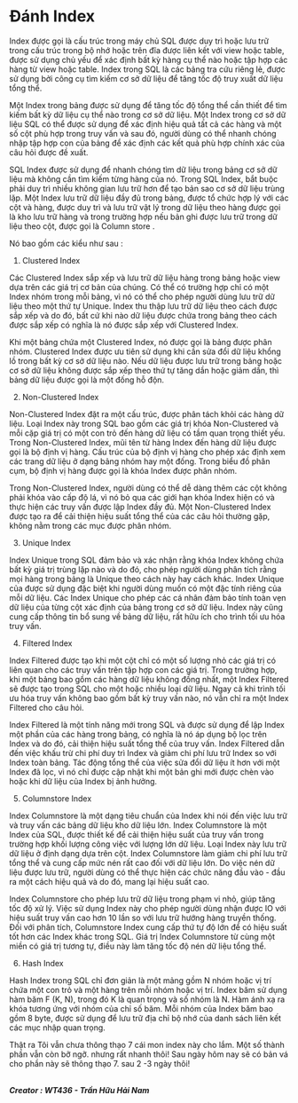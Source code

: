 # Đánh Index

Index được gọi là cấu trúc trong máy chủ SQL được duy trì hoặc lưu trữ trong cấu trúc trong bộ nhớ hoặc trên đĩa được liên kết với view hoặc table, được sử dụng chủ yếu để xác định bất kỳ hàng cụ thể nào hoặc tập hợp các hàng từ view hoặc table. Index trong SQL là các bảng tra cứu riêng lẻ, được sử dụng bởi công cụ tìm kiếm cơ sở dữ liệu để tăng tốc độ truy xuất dữ liệu tổng thể.

Một Index trong bảng được sử dụng để tăng tốc độ tổng thể cần thiết để tìm kiếm bất kỳ dữ liệu cụ thể nào trong cơ sở dữ liệu. Một Index trong cơ sở dữ liệu SQL có thể được sử dụng để xác định hiệu quả tất cả các hàng và một số cột phù hợp trong truy vấn và sau đó, người dùng có thể nhanh chóng nhập tập hợp con của bảng để xác định các kết quả phù hợp chính xác của câu hỏi được đề xuất.

SQL Index được sử dụng để nhanh chóng tìm dữ liệu trong bảng cơ sở dữ liệu mà không cần tìm kiếm từng hàng của nó. Trong SQL Index, bắt buộc phải duy trì nhiều không gian lưu trữ hơn để tạo bản sao cơ sở dữ liệu trùng lặp. Một Index lưu trữ dữ liệu đầy đủ trong bảng, được tổ chức hợp lý với các cột và hàng, được duy trì và lưu trữ vật lý trong dữ liệu theo hàng được gọi là kho lưu trữ hàng và trong trường hợp nếu bản ghi được lưu trữ trong dữ liệu theo cột, được gọi là Column store .

Nó bao gồm các kiểu như sau : 

1. Clustered Index

Các Clustered Index sắp xếp và lưu trữ dữ liệu hàng trong bảng hoặc view dựa trên các giá trị cơ bản của chúng. Có thể có trường hợp chỉ có một Index nhóm trong mỗi bảng, vì nó có thể cho phép người dùng lưu trữ dữ liệu theo một thứ tự Unique. Index thu thập lưu trữ dữ liệu theo cách được sắp xếp và do đó, bất cứ khi nào dữ liệu được chứa trong bảng theo cách được sắp xếp có nghĩa là nó được sắp xếp với Clustered Index.

Khi một bảng chứa một Clustered Index, nó được gọi là bảng được phân nhóm. Clustered Index được ưu tiên sử dụng khi cần sửa đổi dữ liệu khổng lồ trong bất kỳ cơ sở dữ liệu nào. Nếu dữ liệu được lưu trữ trong bảng hoặc cơ sở dữ liệu không được sắp xếp theo thứ tự tăng dần hoặc giảm dần, thì bảng dữ liệu được gọi là một đống hỗ độn.

2. Non-Clustered Index

Non-Clustered Index đặt ra một cấu trúc, được phân tách khỏi các hàng dữ liệu. Loại Index này trong SQL bao gồm các giá trị khóa Non-Clustered và mỗi cặp giá trị có một con trỏ đến hàng dữ liệu có tầm quan trọng thiết yếu. Trong Non-Clustered Index, mũi tên từ hàng Index đến hàng dữ liệu được gọi là bộ định vị hàng. Cấu trúc của bộ định vị hàng cho phép xác định xem các trang dữ liệu ở dạng bảng nhóm hay một đống. Trong biểu đồ phân cụm, bộ định vị hàng được gọi là khóa Index được phân nhóm.

Trong Non-Clustered Index, người dùng có thể dễ dàng thêm các cột không phải khóa vào cấp độ lá, vì nó bỏ qua các giới hạn khóa Index hiện có và thực hiện các truy vấn được lập Index đầy đủ. Một Non-Clustered Index được tạo ra để cải thiện hiệu suất tổng thể của các câu hỏi thường gặp, không nằm trong các mục được phân nhóm.

3. Unique Index

Index Unique trong SQL đảm bảo và xác nhận rằng khóa Index không chứa bất kỳ giá trị trùng lặp nào và do đó, cho phép người dùng phân tích rằng mọi hàng trong bảng là Unique theo cách này hay cách khác. Index Unique của được sử dụng đặc biệt khi người dùng muốn có một đặc tính riêng của mỗi dữ liệu. Các Index Unique cho phép các cá nhân đảm bảo tính toàn vẹn dữ liệu của từng cột xác định của bảng trong cơ sở dữ liệu. Index này cũng cung cấp thông tin bổ sung về bảng dữ liệu, rất hữu ích cho trình tối ưu hóa truy vấn.

4. Filtered Index

Index Filtered được tạo khi một cột chỉ có một số lượng nhỏ các giá trị có liên quan cho các truy vấn trên tập hợp con các giá trị. Trong trường hợp, khi một bảng bao gồm các hàng dữ liệu không đồng nhất, một Index Filtered sẽ được tạo trong SQL cho một hoặc nhiều loại dữ liệu. Ngay cả khi trình tối ưu hóa truy vấn không bao gồm bất kỳ truy vấn nào, nó vẫn chỉ ra một Index Filtered cho câu hỏi.

Index Filtered là một tính năng mới trong SQL và được sử dụng để lập Index một phần của các hàng trong bảng, có nghĩa là nó áp dụng bộ lọc trên Index và do đó, cải thiện hiệu suất tổng thể của truy vấn. Index Filtered dẫn đến việc khấu trừ chi phí duy trì Index và giảm chi phí lưu trữ Index so với Index toàn bảng. Tác động tổng thể của việc sửa đổi dữ liệu ít hơn với một Index đã lọc, vì nó chỉ được cập nhật khi một bản ghi mới được chèn vào hoặc khi dữ liệu của Index bị ảnh hưởng.

5. Columnstore Index

Index Columnstore là một dạng tiêu chuẩn của Index khi nói đến việc lưu trữ và truy vấn các bảng dữ liệu kho dữ liệu lớn. Index Columnstore là một Index của SQL, được thiết kế để cải thiện hiệu suất của truy vấn trong trường hợp khối lượng công việc với lượng lớn dữ liệu. Loại Index này lưu trữ dữ liệu ở định dạng dựa trên cột. Index Columnstore làm giảm chi phí lưu trữ tổng thể và cung cấp mức nén rất cao đối với dữ liệu lớn. Do việc nén dữ liệu được lưu trữ, người dùng có thể thực hiện các chức năng đầu vào - đầu ra một cách hiệu quả và do đó, mang lại hiệu suất cao.

Index Columnstore cho phép lưu trữ dữ liệu trong phạm vi nhỏ, giúp tăng tốc độ xử lý. Việc sử dụng Index này cho phép người dùng nhận được IO với hiệu suất truy vấn cao hơn 10 lần so với lưu trữ hướng hàng truyền thống. Đối với phân tích, Columnstore Index cung cấp thứ tự độ lớn để có hiệu suất tốt hơn các Index khác trong SQL. Giá trị Index Columnstore từ cùng một miền có giá trị tương tự, điều này làm tăng tốc độ nén dữ liệu tổng thể.

6. Hash Index

Hash Index trong SQL chỉ đơn giản là một mảng gồm N nhóm hoặc vị trí chứa một con trỏ và một hàng trên mỗi nhóm hoặc vị trí. Index băm sử dụng hàm băm F (K, N), trong đó K là quan trọng và số nhóm là N. Hàm ánh xạ ra khóa tương ứng với nhóm của chỉ số băm. Mỗi nhóm của Index băm bao gồm 8 byte, được sử dụng để lưu trữ địa chỉ bộ nhớ của danh sách liên kết các mục nhập quan trọng.

Thật ra Tôi vẫn chưa thông thạo 7 cái mon index này cho lắm. Một số thành phần vẫn còn bỡ ngỡ. nhưng rất nhanh thôi! Sau ngày hôm nay sẽ có bản vá cho phần này sẽ thông thạo 7. sau 2 -3 ngày thôi!

 <br/><b><i> Creator : WT436 - Trần Hữu Hải Nam </i></b>